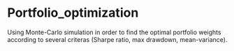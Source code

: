# Portfolio_optimization
Using Monte-Carlo simulation in order to find the optimal portfolio weights according to several criteras (Sharpe ratio, max drawdown, mean-variance).
